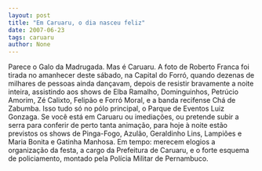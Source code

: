 ```yaml
---
layout: post
title: "Em Caruaru, o dia nasceu feliz"
date: 2007-06-23
tags: caruaru
author: None
---
```

Parece o Galo da Madrugada. Mas &eacute; Caruaru. A foto de Roberto Franca foi tirada no amanhecer deste s&aacute;bado, na Capital do Forr&oacute;, quando dezenas de milhares de pessoas ainda dan&ccedil;avam, depois de resistir bravamente a noite inteira, assistindo aos shows&nbsp;de&nbsp;Elba Ramalho,&nbsp;Dominguinhos, Petr&uacute;cio Amorim, Z&eacute; Calixto, Felip&atilde;o e Forr&oacute; Moral, e a banda recifense Ch&aacute; de Zabumba. Isso tudo s&oacute; no p&oacute;lo principal, o Parque de Eventos Luiz Gonzaga.
Se voc&ecirc; est&aacute; em Caruaru ou imedia&ccedil;&otilde;es, ou pretende subir a serra para conferir de perto tanta anima&ccedil;&atilde;o, para hoje &agrave; noite est&atilde;o previstos os shows de Pinga-Fogo, Azul&atilde;o, Geraldinho Lins, Lampi&otilde;es e Maria Bonita e Gatinha Manhosa.
Em tempo: merecem elogios a organiza&ccedil;&atilde;o da festa, a cargo da Prefeitura de Caruaru, e o forte esquema de policiamento, montado pela Pol&iacute;cia Militar de Pernambuco. 